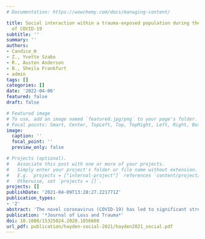 ```yaml
---
# Documentation: https://wowchemy.com/docs/managing-content/

title: Social interaction within a trauma-exposed population during the early phase
  of COVID-19
subtitle: ''
summary: ''
authors:
- Candice_H
- Z., Yvette Szabo
- R., Austen Anderson
- B., Sheila Frankfurt
- admin
tags: []
categories: []
date: '2022-04-06'
featured: false
draft: false

# Featured image
# To use, add an image named `featured.jpg/png` to your page's folder.
# Focal points: Smart, Center, TopLeft, Top, TopRight, Left, Right, BottomLeft, Bottom, BottomRight.
image:
  caption: ''
  focal_point: ''
  preview_only: false

# Projects (optional).
#   Associate this post with one or more of your projects.
#   Simply enter your project's folder or file name without extension.
#   E.g. `projects = ["internal-project"]` references `content/project/deep-learning/index.md`.
#   Otherwise, set `projects = []`.
projects: []
publishDate: '2021-04-09T13:28:27.221771Z'
publication_types:
- '2'
abstract: 'The novel coronavirus (COVID-19) has led to significant stressors and shifts in social life, yet social interactions experienced by people with trauma exposure during the COVID pandemic is largely unknown. This study assessed frequency of interactions, social support given and received, and prosocial behavior using online survey methods (N=1049). We examined differences in experiences across three groups: no trauma exposure, trauma-exposed with low PTSD symptoms, and trauma-exposed with high PTSD symptoms. We also explored correlations between social interactions and PTSD symptom clusters. Results indicated significant differences across groups and the high PTSD group reported stronger associations between social interaction variables and symptom clusters, on average.'
publication: '*Journal of Loss and Trauma*'
doi: 10.1080/15325024.2020.1856608
url_pdf: publication/hayden-social-2021/hayden2021_social.pdf
---
```

